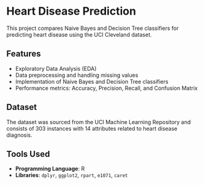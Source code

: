 
# Heart Disease Prediction
This project compares Naive Bayes and Decision Tree classifiers for predicting heart disease using the UCI Cleveland dataset.

## Features
- Exploratory Data Analysis (EDA)
- Data preprocessing and handling missing values
- Implementation of Naive Bayes and Decision Tree classifiers
- Performance metrics: Accuracy, Precision, Recall, and Confusion Matrix

## Dataset
The dataset was sourced from the UCI Machine Learning Repository and consists of 303 instances with 14 attributes related to heart disease diagnosis.

## Tools Used
- **Programming Language**: R
- **Libraries**: `dplyr`, `ggplot2`, `rpart`, `e1071`, `caret`


